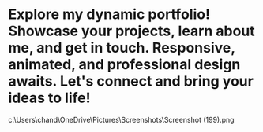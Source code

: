 # Explore my dynamic portfolio! Showcase your projects, learn about me, and get in touch. Responsive, animated, and professional design awaits. Let's connect and bring your ideas to life!
c:\Users\chand\OneDrive\Pictures\Screenshots\Screenshot (199).png